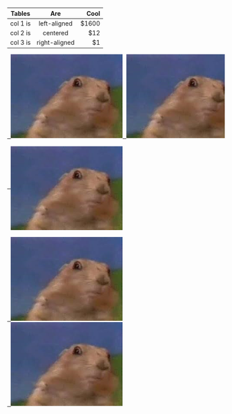 | Tables   |      Are      |  Cool |
|----------|:-------------:|------:|
| col 1 is |  left-aligned | $1600 |
| col 2 is |    centered   |   $12 |
| col 3 is | right-aligned |    $1 | 

<pre>
<div><a href="/url"> <img src="serious.bmp"/></a><a href="/url"> <img src="serious.bmp"/></a></div>
<div><a href="/url"> <img src="serious.bmp" align="middle"/></a></div>
<div><a href="/url"> <img src="serious.bmp"/></a></div><div><a href="/url"> <img src="serious.bmp"/></a></div>
</pre>
